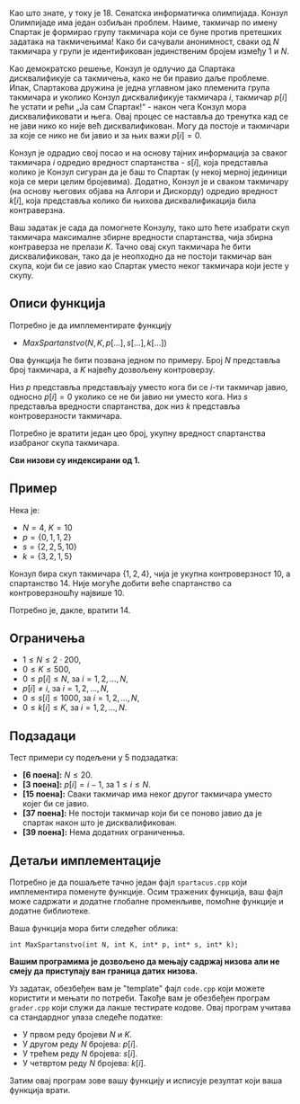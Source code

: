 Као што знате, у току је 18. Сенатска информатичка олимпијада. Конзул Олимпијаде има један озбиљан проблем. Наиме, такмичар по имену Спартак је формирао групу такмичара који се буне против претешких задатака на такмичењима! Како би сачували анонимност, сваки од $N$ такмичара у групи је идентификован јединственим бројем између $1$ и $N$.

Као демократско решење, Конзул је одлучио да Спартака дисквалификује са такмичења, како не би правио даље проблеме. Ипак, Спартакова дружина је једна углавном јако племенита група такмичара и уколико Конзул дисквалификује такмичара $i$, такмичар $p[i]$ ће устати и рећи „Ја сам Спартак!“ - након чега Конзул мора дисквалификовати и њега. Овај процес се наставља до тренутка кад се не јави нико ко није већ дисквалификован. Могу да постоје и такмичари за које се нико не би јавио и за њих важи $p[i] = 0$.

Конзул је одрадио свој посао и на основу тајних информација за сваког такмичара $i$ одредио вредност спартанства - $s[i]$, која представља колико је Конзул сигуран да је баш то Спартак (у некој мерној јединици која се мери целим бројевима). Додатно, Конзул је и сваком такмичару (на основу његових објава на Алгори и Дискорду) одредио вредност $k[i]$, која представља колико би њихова дисквалификација била контраверзна.

Ваш задатак је сада да помогнете Конзулу, тако што ћете изабрати скуп такмичара максималне збирне вредности спартанства, чија збирна контраверза не прелази $K$. Тачно овај скуп такмичара ће бити дисквалификован, тако да је неопходно да не постоји такмичар ван скупа, који би се јавио као Спартак уместо неког такмичара који јесте у скупу.

## Описи функција

Потребно је да имплементирате функцију

- $MaxSpartanstvo(N, K, p[\ldots], s[\ldots], k[\ldots])$

Ова функција ће бити позвана једном по примеру. Број $N$ представља број такмичара, а $K$ највећу дозвољену контроверзу. 

Низ $p$ представља представљају уместо кога би се $i$-ти такмичар јавио, односно $p[i] = 0$ уколико се не би јавио ни уместо кога. Низ $s$ представља вредности спартанства, док низ $k$ представља контроверзности такмичара.

Потребно је вратити један цео број, укупну вредност спартанства изабраног скупа такмичара. 

**Сви низови су индексирани од 1.**

## Пример

Нека је:
- $N=4$, $K=10$
- $p=\{0, 1, 1, 2\}$
- $s=\{2, 2, 5, 10\}$
- $k=\{3, 2, 1, 5\}$

Конзул бира скуп такмичара $\{1, 2, 4\}$, чија је укупна контроверзност $10$, а спартанство $14$. Није могуће добити веће спартанство са контроверзношћу највише $10$.

Потребно је, дакле, вратити 14.

## Ограничења

* $1 \leq N  \leq 2\cdot 200$,
* $0 \leq K \leq 500$,
* $0 \leq p[i] \leq N$, за $i = 1, 2, \ldots, N$,
* $p[i] \neq i$, за $i = 1, 2, \ldots, N$,
* $0 \leq s[i] \leq 1000$, за $i = 1, 2, \ldots, N$,
* $0 \leq k[i] \leq K$, за $i = 1, 2, \ldots, N$.

## Подзадаци

Тест примери су подељени у $5$ подзадатка:

-   **[6 поена]:** $N \leq 20$.
-   **[3 поена]:** $p[i] = i-1$, за $1 \leq i \leq N$.
-   **[15 поена]:** Сваки такмичар има неког другог такмичара уместо којег би се јавио.
-   **[37 поена]:** Не постоји такмичар који би се поново јавио да је спартак након што је дисквалификован.
-   **[39 поена]:** Нема додатних ограниченња.

## Детаљи имплементације

Потребно је да пошаљете тачно један фајл `spartacus.cpp` који имплементира поменуте функције. Осим тражених функција, ваш фајл може садржати и додатне глобалне променљиве, помоћне функције и додатне библиотеке.

Ваша функција мора бити следећег облика:

`int MaxSpartanstvo(int N, int K, int* p, int* s, int* k);`

**Вашим програмима је дозвољено да мењају садржај низова али не смеју да приступају ван граница датих низова.**

Уз задатак, обезбеђен вам је "template" фајл `code.cpp` који можете користити и мењати по потреби. Такође вам је обезбеђен програм `grader.cpp` који служи да лакше тестирате кодове. Овај програм учитава са стандардног улаза следеће податке:

- У првом реду бројеви $N$ и $K$.
- У другом реду $N$ бројева: $p[i]$.
- У трећем реду $N$ бројева: $s[i]$.
- У четвртом реду $N$ бројева: $k[i]$.

Затим овај програм зове вашу функцију и исписује резултат који ваша функција врати.
